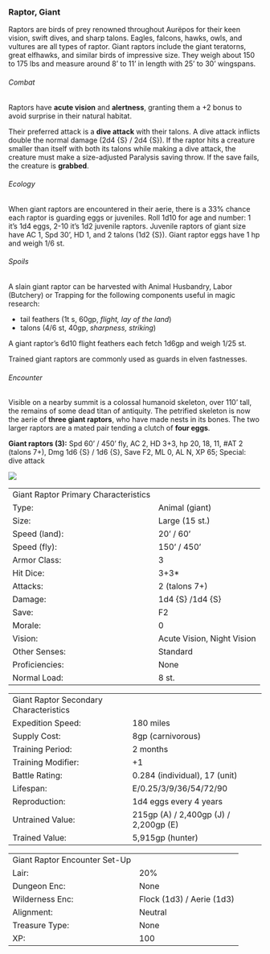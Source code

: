 ### Raptor, Giant

Raptors are birds of prey renowned throughout Aurëpos for their keen vision, swift dives, and sharp talons. Eagles, falcons, hawks, owls, and vultures are all types of raptor. Giant raptors include the giant teratorns, great elfhawks, and similar birds of impressive size. They weigh about 150 to 175 lbs and measure around 8’ to 11’ in length with 25’ to 30’ wingspans.

###### Combat

Raptors have **acute vision** and **alertness**, granting them a +2 bonus to avoid surprise in their natural habitat.

Their preferred attack is a **dive attack** with their talons. A dive attack inflicts double the normal damage (2d4 {S} / 2d4 {S}). If the raptor hits a creature smaller than itself with both its talons while making a dive attack, the creature must make a size-adjusted Paralysis saving throw. If the save fails, the creature is **grabbed**.

###### Ecology

When giant raptors are encountered in their aerie, there is a 33% chance each raptor is guarding eggs or juveniles. Roll 1d10 for age and number: 1 it’s 1d4 eggs, 2-10 it’s 1d2 juvenile raptors. Juvenile raptors of giant size have AC 1, Spd 30’, HD 1, and 2 talons (1d2 {S}). Giant raptor eggs have 1 hp and weigh 1/6 st.

###### Spoils

A slain giant raptor can be harvested with Animal Husbandry, Labor (Butchery) or Trapping for the following components useful in magic research:

* tail feathers (1t s, 60gp, *flight, lay of the land*)
* talons (4/6 st, 40gp, *sharpness, striking*)

A giant raptor’s 6d10 flight feathers each fetch 1d6gp and weigh 1/25 st.

Trained giant raptors are commonly used as guards in elven fastnesses.

###### Encounter

Visible on a nearby summit is a colossal humanoid skeleton, over 110’ tall, the remains of some dead titan of antiquity. The petrified skeleton is now the aerie of **three giant raptors**, who have made nests in its bones. The two larger raptors are a mated pair tending a clutch of **four eggs**.

**Giant raptors (3):** Spd 60’ / 450’ fly, AC 2, HD 3+3, hp 20, 18, 11, #AT 2 (talons 7+), Dmg 1d6 {S} / 1d6 {S}, Save F2, ML 0, AL N, XP 65; Special: dive attack

![](data:image/png;base64...)

|  |  |
| --- | --- |
| Giant Raptor Primary Characteristics | |
| Type: | Animal (giant) |
| Size: | Large (15 st.) |
| Speed (land): | 20’ / 60’ |
| Speed (fly): | 150’ / 450’ |
| Armor Class: | 3 |
| Hit Dice: | 3+3\* |
| Attacks: | 2 (talons 7+) |
| Damage: | 1d4 {S} /1d4 {S} |
| Save: | F2 |
| Morale: | 0 |
| Vision: | Acute Vision, Night Vision |
| Other Senses: | Standard |
| Proficiencies: | None |
| Normal Load: | 8 st. |

|  |  |
| --- | --- |
| Giant Raptor Secondary Characteristics | |
| Expedition Speed: | 180 miles |
| Supply Cost: | 8gp (carnivorous) |
| Training Period: | 2 months |
| Training Modifier: | +1 |
| Battle Rating: | 0.284 (individual), 17 (unit) |
| Lifespan: | E/0.25/3/9/36/54/72/90 |
| Reproduction: | 1d4 eggs every 4 years |
| Untrained Value: | 215gp (A) / 2,400gp (J) / 2,200gp (E) |
| Trained Value: | 5,915gp (hunter) |

|  |  |
| --- | --- |
| Giant Raptor Encounter Set-Up | |
| Lair: | 20% |
| Dungeon Enc: | None |
| Wilderness Enc: | Flock (1d3) / Aerie (1d3) |
| Alignment: | Neutral |
| Treasure Type: | None |
| XP: | 100 |
